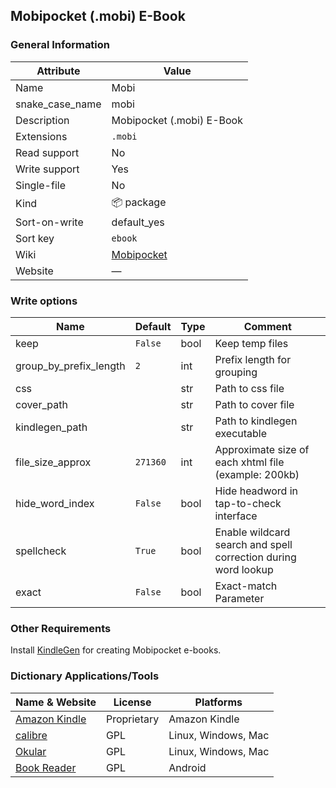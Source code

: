 ## Mobipocket (.mobi) E-Book

### General Information

| Attribute       | Value                                                  |
| --------------- | ------------------------------------------------------ |
| Name            | Mobi                                                   |
| snake_case_name | mobi                                                   |
| Description     | Mobipocket (.mobi) E-Book                              |
| Extensions      | `.mobi`                                                |
| Read support    | No                                                     |
| Write support   | Yes                                                    |
| Single-file     | No                                                     |
| Kind            | 📦 package                                              |
| Sort-on-write   | default_yes                                            |
| Sort key        | `ebook`                                                |
| Wiki            | [Mobipocket](https://en.wikipedia.org/wiki/Mobipocket) |
| Website         | ―                                                      |

### Write options

| Name                   | Default  | Type | Comment                                                        |
| ---------------------- | -------- | ---- | -------------------------------------------------------------- |
| keep                   | `False`  | bool | Keep temp files                                                |
| group_by_prefix_length | `2`      | int  | Prefix length for grouping                                     |
| css                    |          | str  | Path to css file                                               |
| cover_path             |          | str  | Path to cover file                                             |
| kindlegen_path         |          | str  | Path to kindlegen executable                                   |
| file_size_approx       | `271360` | int  | Approximate size of each xhtml file (example: 200kb)           |
| hide_word_index        | `False`  | bool | Hide headword in tap-to-check interface                        |
| spellcheck             | `True`   | bool | Enable wildcard search and spell correction during word lookup |
| exact                  | `False`  | bool | Exact-match Parameter                                          |



### Other Requirements

Install [KindleGen](https://wiki.mobileread.com/wiki/KindleGen) for creating Mobipocket e-books.

### Dictionary Applications/Tools

| Name & Website                                                             | License     | Platforms           |
| -------------------------------------------------------------------------- | ----------- | ------------------- |
| [Amazon Kindle](https://www.amazon.com/kindle)                             | Proprietary | Amazon Kindle       |
| [calibre](https://calibre-ebook.com/)                                      | GPL         | Linux, Windows, Mac |
| [Okular](https://okular.kde.org/)                                          | GPL         | Linux, Windows, Mac |
| [Book Reader](https://f-droid.org/en/packages/com.github.axet.bookreader/) | GPL         | Android             |
